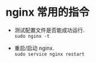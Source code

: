 nginx 常用的指令  
=  

* 测试配置文件是否能成功运行.  
  `sudo nginx -t`  

* 重启/启动 nginx.  
  `sudo service nginx restart`